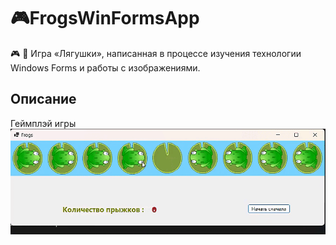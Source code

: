 # 🎮FrogsWinFormsApp
🎮 🐸 Игра «Лягушки», написанная в процессе изучения технологии Windows Forms и работы с изображениями.
## Описание
Геймплэй игры
![Video](https://github.com/AleksandrNikitinATF/Frogs/blob/main/FrogsVideo.gif)
